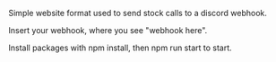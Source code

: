 Simple website format used to send stock calls to a discord webhook.

Insert your webhook, where you see "webhook here".

Install packages with npm install, then npm run start to start.
